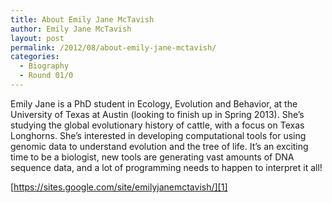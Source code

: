 ```yaml
---
title: About Emily Jane McTavish
author: Emily Jane McTavish
layout: post
permalink: /2012/08/about-emily-jane-mctavish/
categories:
  - Biography
  - Round 01/0
---
```

Emily Jane is a PhD student in Ecology, Evolution and Behavior, at the University of Texas at Austin (looking to finish up in Spring 2013). She&#8217;s studying the global evolutionary history of cattle, with a focus on Texas Longhorns. She&#8217;s interested in developing computational tools for using genomic data to understand evolution and the tree of life. It&#8217;s an exciting time to be a biologist, new tools are generating vast amounts of DNA sequence data, and a lot of programming needs to happen to interpret it all!

[https://sites.google.com/site/emilyjanemctavish/][1]

 [1]: https://sites.google.com/site/emilyjanemctavish/ "Website"
